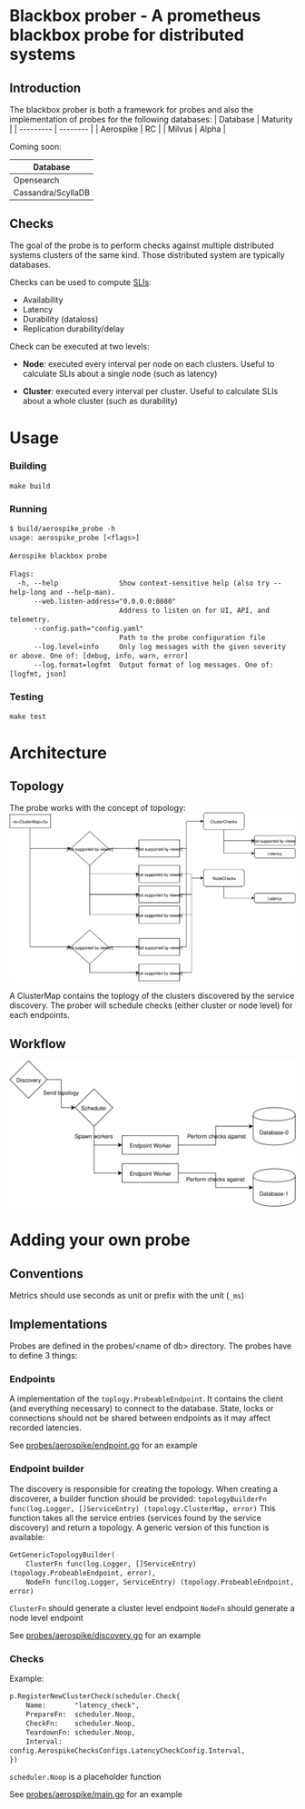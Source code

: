 # Blackbox prober - A prometheus blackbox probe for distributed systems

## Introduction

The blackbox prober is both a framework for probes and also the implementation of probes for the
following databases:
| Database  | Maturity |
| --------- | -------- |
| Aerospike | RC |
| Milvus | Alpha |

Coming soon:

| Database  |
| --------- |
| Opensearch |
| Cassandra/ScyllaDB |


## Checks

The goal of the probe is to perform checks against multiple distributed systems clusters of the same kind. Those distributed system are typically databases.

Checks can be used to compute [SLIs](https://sre.google/sre-book/service-level-objectives/):
- Availability
- Latency
- Durability (dataloss)
- Replication durability/delay

Check can be executed at two levels:
- **Node**: executed every interval per node on each clusters.
Useful to calculate SLIs about a single node (such as latency)

- **Cluster**: executed every interval per cluster.
Useful to calculate SLIs about a whole cluster (such as durability)

# Usage

### Building
```
make build
```

### Running
```
$ build/aerospike_probe -h
usage: aerospike_probe [<flags>]

Aerospike blackbox probe

Flags:
  -h, --help               Show context-sensitive help (also try --help-long and --help-man).
      --web.listen-address="0.0.0.0:8080"  
                           Address to listen on for UI, API, and telemetry.
      --config.path="config.yaml"  
                           Path to the probe configuration file
      --log.level=info     Only log messages with the given severity or above. One of: [debug, info, warn, error]
      --log.format=logfmt  Output format of log messages. One of: [logfmt, json]
```
### Testing

```
make test
```

# Architecture

## Topology

The probe works with the concept of topology:
![clusterMapTopology](docs/images/ClusterMap.svg)

A ClusterMap contains the toplogy of the clusters discovered by the service discovery.
The prober will schedule checks (either cluster or node level) for each endpoints.

## Workflow

![clusterMapTopology](docs/images/workflow.svg)


# Adding your own probe

## Conventions

Metrics should use seconds as unit or prefix with the unit (`_ms`) 


## Implementations

Probes are defined in the probes/\<name of db\> directory.
The probes have to define 3 things:

### Endpoints

A implementation of the `toplogy.ProbeableEndpoint`. It contains the client 
(and everything necessary) to connect to the database. State, locks or
connections should not be shared between endpoints as it may affect recorded
latencies.

See [probes/aerospike/endpoint.go](probes/aerospike/endpoint.go) for an example

### Endpoint builder

The discovery is responsible for creating the topology. When creating a
discoverer, a builder function should be provided: 
`topologyBuilderFn func(log.Logger, []ServiceEntry) (topology.ClusterMap, error)`
This function takes all the service entries (services found by the service
discovery) and return a topology. A generic version of this function is
available:
```
GetGenericTopologyBuilder(
	ClusterFn func(log.Logger, []ServiceEntry) (topology.ProbeableEndpoint, error),
	NodeFn func(log.Logger, ServiceEntry) (topology.ProbeableEndpoint, error)
```

`ClusterFn` should generate a cluster level endpoint
`NodeFn` should generate a node level endpoint

See [probes/aerospike/discovery.go](probes/aerospike/discovery.go) for an example

### Checks

Example:
```
p.RegisterNewClusterCheck(scheduler.Check{
    Name:       "latency_check",
    PrepareFn:  scheduler.Noop,
    CheckFn:    scheduler.Noop,
    TeardownFn: scheduler.Noop,
    Interval:   config.AerospikeChecksConfigs.LatencyCheckConfig.Interval,
})
```
`scheduler.Noop` is a placeholder function

See [probes/aerospike/main.go](probes/aerospike/main.go) for an example
